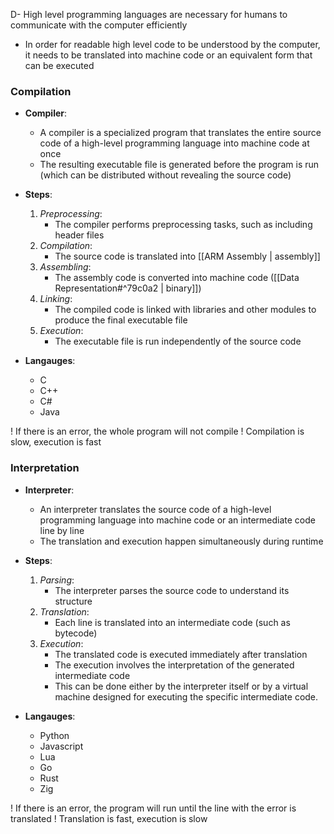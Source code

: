 D- High level programming languages are necessary for humans to communicate with the computer efficiently
- In order for readable high level code to be understood by the computer, it needs to be translated into machine code or an equivalent form that can be executed

### Compilation
- **Compiler**: 
	- A compiler is a specialized program that translates the entire source code of a high-level programming language into machine code at once
	- The resulting executable file is generated before the program is run (which can be distributed without revealing the source code)

- **Steps**:
	1. *Preprocessing*: 
		- The compiler performs preprocessing tasks, such as including header files
	2. *Compilation*: 
		- The source code is translated into [[ARM Assembly | assembly]]
	3. *Assembling*:
		- The assembly code is converted into machine code ([[Data Representation#^79c0a2 | binary]])
	4. *Linking*: 
		- The compiled code is linked with libraries and other modules to produce the final executable file
	5. *Execution*: 
		- The executable file is run independently of the source code

- **Langauges**:
	- C
	- C++
	- C#
	- Java

! If there is an error, the whole program will not compile
! Compilation is slow, execution is fast

### Interpretation
- **Interpreter**:
	- An interpreter translates the source code of a high-level programming language into machine code or an intermediate code line by line 
	- The translation and execution happen simultaneously during runtime

- **Steps**:
	1. *Parsing*: 
		- The interpreter parses the source code to understand its structure
	2. *Translation*: 
		- Each line is translated into an intermediate code (such as bytecode)
	3. *Execution*: 
		- The translated code is executed immediately after translation
		- The execution involves the interpretation of the generated intermediate code 
		- This can be done either by the interpreter itself or by a virtual machine designed for executing the specific intermediate code.

- **Langauges**:
	- Python
	- Javascript
	- Lua
	- Go
	- Rust
	- Zig

! If there is an error, the program will run until the line with the error is translated
! Translation is fast, execution is slow